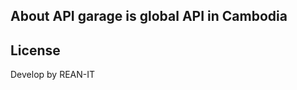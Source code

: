 <p align="center"><a href="https://www.reandialy.com" target="_blank">
</a></p>



## About API garage is global API in Cambodia

## License
Develop by REAN-IT